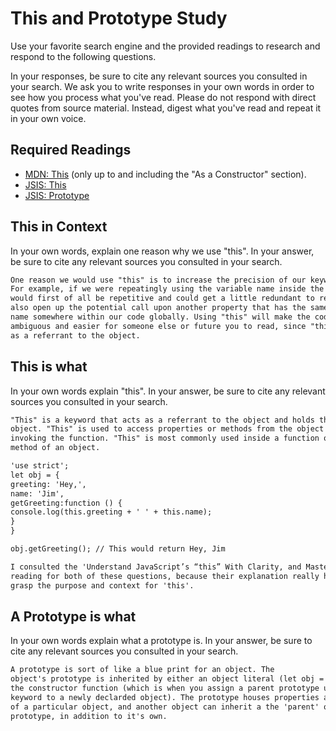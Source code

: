 # This and Prototype Study

Use your favorite search engine and the provided readings to research and
respond to the following questions.

In your responses, be sure to cite any relevant sources you consulted in your
search. We ask you to write responses in your own words in order to see how you
process what you've read. Please do not respond with direct quotes from source
material. Instead, digest what you've read and repeat it in your own voice.

## Required Readings

-   [MDN: This](https://developer.mozilla.org/en-US/docs/Web/JavaScript/Reference/Operators/this)
(only up to and including the "As a Constructor" section).
-   [JSIS: This](http://javascriptissexy.com/understand-javascripts-this-with-clarity-and-master-it/)
-   [JSIS: Prototype](http://javascriptissexy.com/javascript-prototype-in-plain-detailed-language/)

## This in Context

In your own words, explain one reason why we use "this". In your answer, be
sure to cite any relevant sources you consulted in your search.


```md
One reason we would use "this" is to increase the precision of our keyword usage.
For example, if we were repeatingly using the variable name inside the function, it
would first of all be repetitive and could get a little redundant to read, but could
also open up the potential call upon another property that has the same variable
name somewhere within our code globally. Using "this" will make the code less
ambiguous and easier for someone else or future you to read, since "this" acts
as a referrant to the object.

```

## This is what

In your own words explain "this".  In your answer, be
sure to cite any relevant sources you consulted in your search.

```md
"This" is a keyword that acts as a referrant to the object and holds the value of that
object. "This" is used to access properties or methods from the object that is
invoking the function. "This" is most commonly used inside a function or
method of an object.

'use strict';
let obj = {
greeting: 'Hey,',
name: 'Jim',
getGreeting:function () {
console.log(this.greeting + ' ' + this.name);
}
}

obj.getGreeting(); // This would return Hey, Jim

I consulted the 'Understand JavaScript’s “this” With Clarity, and Master It'
reading for both of these questions, because their explanation really helped me
grasp the purpose and context for 'this'.
```

## A Prototype is what

In your own words explain what a prototype is.  In your answer, be
sure to cite any relevant sources you consulted in your search.

```md
A prototype is sort of like a blue print for an object. The
object's prototype is inherited by either an object literal (let obj = {}) or by
the constructor function (which is when you assign a parent prototype using the 'new'
keyword to a newly declarded object). The prototype houses properties and methods
of a particular object, and another object can inherit a the 'parent' object's
prototype, in addition to it's own.
 
```
